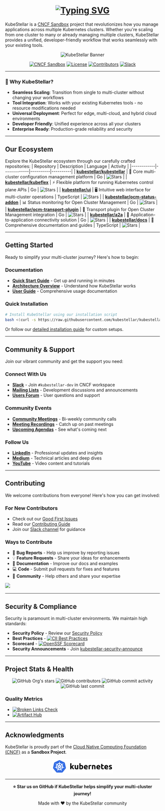 <div align="center">
  <h1>
    <a href="https://git.io/typing-svg">
      <img src="https://readme-typing-svg.demolab.com?font=Fira+Code&weight=700&size=36&duration=3000&pause=1000&color=2E86AB&center=true&vCenter=true&random=false&width=800&lines=Welcome+to+KubeStellar+Universe!;Multi-Cluster+Made+Simple;CNCF+Sandbox+Project" alt="Typing SVG" />
    </a>
  </h1>
</div>

KubeStellar is a [CNCF Sandbox](https://www.cncf.io/sandbox-projects/) project that revolutionizes how you manage applications across multiple Kubernetes clusters. Whether you're scaling from one cluster to many or already managing multiple clusters, KubeStellar provides a unified, developer-friendly workflow that works seamlessly with your existing tools.

<div align="center">
  <img src="./assets/gif/enhanced_banner.gif" alt="KubeStellar Banner" height="450" width="95%">
</div>

<div align="center">

[![CNCF Sandbox](https://img.shields.io/badge/CNCF-Sandbox%20Project-2E86AB?style=for-the-badge&logo=cncf&logoColor=white)](https://www.cncf.io/sandbox-projects/)
[![License](https://img.shields.io/badge/License-Apache%202.0-A23B72?style=for-the-badge&logoColor=white)](./LICENSE)
[![Contributors](https://img.shields.io/github/contributors/kubestellar/kubestellar?style=for-the-badge&color=F18F01&logoColor=white)](https://github.com/kubestellar/kubestellar/graphs/contributors)
[![Slack](https://img.shields.io/badge/Join%20Slack-KubeStellar-C73E1D?style=for-the-badge&logo=slack&logoColor=white)](https://cloud-native.slack.com/archives/C097094RZ3M)

</div>

---

### 🎯 Why KubeStellar?

- **Seamless Scaling**: Transition from single to multi-cluster without changing your workflows
- **Tool Integration**: Works with your existing Kubernetes tools - no resource modifications needed  
- **Universal Deployment**: Perfect for edge, multi-cloud, and hybrid cloud environments
- **Developer Friendly**: Unified experience across all your clusters
- **Enterprise Ready**: Production-grade reliability and security

---

## Our Ecosystem

Explore the KubeStellar ecosystem through our carefully crafted repositories:
| Repository | Description | Language | Activity |
|------------|-------------|----------|----------|
| [**kubestellar/kubestellar**](https://github.com/kubestellar/kubestellar) | 🎯 Core multi-cluster configuration management platform | Go | ![Stars](https://img.shields.io/github/stars/kubestellar/kubestellar?style=social) |
| [**kubestellar/kubeflex**](https://github.com/kubestellar/kubeflex) | ⚡ Flexible platform for running Kubernetes control plane APIs | Go | ![Stars](https://img.shields.io/github/stars/kubestellar/kubeflex?style=social) |
| [**kubestellar/ui**](https://github.com/kubestellar/ui) | 🖥️ Intuitive web interface for multi-cluster operations | TypeScript | ![Stars](https://img.shields.io/github/stars/kubestellar/ui?style=social) |
| [**kubestellar/ocm-status-addon**](https://github.com/kubestellar/ocm-status-addon) | 📊 Status monitoring for Open Cluster Management | Go | ![Stars](https://img.shields.io/github/stars/kubestellar/ocm-status-addon?style=social) |
| [**kubestellar/ocm-transport-plugin**](https://github.com/kubestellar/ocm-transport-plugin) | 🚚 Transport plugin for Open Cluster Management integration | Go | ![Stars](https://img.shields.io/github/stars/kubestellar/ocm-transport-plugin?style=social) |
| [**kubestellar/a2a**](https://github.com/kubestellar/a2a) | 🔗 Application-to-application connectivity solution | Go | ![Stars](https://img.shields.io/github/stars/kubestellar/a2a?style=social) |
| [**kubestellar/docs**](https://github.com/kubestellar/docs) | 📖 Comprehensive documentation and guides | TypeScript | ![Stars](https://img.shields.io/github/stars/kubestellar/docs?style=social) |

---

## Getting Started

Ready to simplify your multi-cluster journey? Here's how to begin:

### Documentation
- **[Quick Start Guide](https://docs.kubestellar.io/release-0.28.0/direct/user-guide-intro/)** - Get up and running in minutes
- **[Architecture Overview](https://docs.kubestellar.io/release-0.28.0/direct/architecture/)** - Understand how KubeStellar works
- **[User Guide](https://docs.kubestellar.io/release-0.28.0/direct/user-guide-intro/)** - Comprehensive usage documentation

### Quick Installation

```bash
# Install KubeStellar using our installation script
bash <(curl -s https://raw.githubusercontent.com/kubestellar/kubestellar/refs/tags/v0.28.0/scripts/create-kubestellar-demo-env.sh) --platform kind | bash
```

Or follow our [detailed installation guide](https://docs.kubestellar.io/release-0.28.0/direct/get-started/) for custom setups.

---

## Community & Support

Join our vibrant community and get the support you need:

### Connect With Us
- **[Slack](https://cloud-native.slack.com/archives/C097094RZ3M)** - Join `#kubestellar-dev` in CNCF workspace
- **[Mailing Lists](https://groups.google.com/g/kubestellar-dev)** - Development discussions and announcements
- **[Users Forum](https://groups.google.com/g/kubestellar-users)** - User questions and support

### Community Events
- **[Community Meetings](https://calendar.google.com/calendar/event?action=TEMPLATE&tmeid=MWM4a2loZDZrOWwzZWQzZ29xanZwa3NuMWdfMjAyMzA1MThUMTQwMDAwWiBiM2Q2NWM5MmJlZDdhOTg4NGVmN2ZlOWUzZjZjOGZlZDE2ZjZmYjJmODExZjU3NTBmNTQ3NTY3YTVkZDU4ZmVkQGc&tmsrc=b3d65c92bed7a9884ef7fe9e3f6c8fed16f6fb2f811f5750f547567a5dd58fed%40group.calendar.google.com&scp=ALL)** - Bi-weekly community calls
- **[Meeting Recordings](https://www.youtube.com/@kubestellar)** - Catch up on past meetings
- **[Upcoming Agendas](https://github.com/kubestellar/kubestellar/issues?q=is%3Aissue+is%3Aopen+label%3Acommunity-meeting)** - See what's coming next

### Follow Us
- **[LinkedIn](https://www.linkedin.com/company/kubestellar/posts/?feedView=all)** - Professional updates and insights
- **[Medium](https://medium.com/@kubestellar/list/predefined:e785a0675051:READING_LIST)** - Technical articles and deep dives
- **[YouTube](https://www.youtube.com/@kubestellar)** - Video content and tutorials

---

## Contributing

We welcome contributions from everyone! Here's how you can get involved:

### For New Contributors
- Check out our [Good First Issues](https://github.com/kubestellar/kubestellar/labels/good%20first%20issue)
- Read our [Contributing Guide](https://github.com/kubestellar/kubestellar/blob/main/CONTRIBUTING.md)
- Join our [Slack channel](https://cloud-native.slack.com/archives/C097094RZ3M) for guidance

### Ways to Contribute
- 🐛 **Bug Reports** - Help us improve by reporting issues
- 💡 **Feature Requests** - Share your ideas for enhancements
- 📝 **Documentation** - Improve our docs and examples
- 💻 **Code** - Submit pull requests for fixes and features
- 🎤 **Community** - Help others and share your expertise

[![](https://img.shields.io/badge/first--timers--only-friendly-blue.svg?style=flat-square)](https://www.firsttimersonly.com/)

---

## Security & Compliance

Security is paramount in multi-cluster environments. We maintain high standards:

- **Security Policy** - Review our [Security Policy](./Security.md)
- **Best Practices** - [![CII Best Practices](https://www.bestpractices.dev/projects/8266/badge)](https://www.bestpractices.dev/projects/8266)
- **Scorecard** - [![OpenSSF Scorecard](https://api.scorecard.dev/projects/github.com/kubestellar/kubestellar/badge)](https://scorecard.dev/viewer/?uri=github.com/kubestellar/kubestellar)
- **Security Announcements** - Join [kubestellar-security-announce](https://groups.google.com/u/1/g/kubestellar-security-announce)

---

## Project Stats & Health

<div align="center">

![GitHub Org's stars](https://img.shields.io/github/stars/kubestellar?style=for-the-badge)
![GitHub contributors](https://img.shields.io/github/contributors-anon/kubestellar/kubestellar?style=for-the-badge)
![GitHub commit activity](https://img.shields.io/github/commit-activity/m/kubestellar/kubestellar?style=for-the-badge)
![GitHub last commit](https://img.shields.io/github/last-commit/kubestellar/kubestellar?style=for-the-badge)

</div>

### Quality Metrics
- [![Broken Links Check](https://github.com/kubestellar/kubestellar/actions/workflows/broken-links-crawler.yml/badge.svg)](https://github.com/kubestellar/kubestellar/actions/workflows/broken-links-crawler.yml)
- [![Artifact Hub](https://img.shields.io/endpoint?url=https://artifacthub.io/badge/repository/kubestellar)](https://artifacthub.io/packages/search?repo=kubestellar)

---

## Acknowledgments

KubeStellar is proudly part of the [Cloud Native Computing Foundation (CNCF)](https://www.cncf.io/) as a **Sandbox Project**.

<div align="center">
  <img src="https://raw.githubusercontent.com/cncf/artwork/master/projects/kubernetes/horizontal/color/kubernetes-horizontal-color.png" width="200" alt="CNCF">
</div>

---

<div align="center">

**⭐ Star us on GitHub if KubeStellar helps simplify your multi-cluster journey!**

Made with ❤️ by the KubeStellar community

</div>
